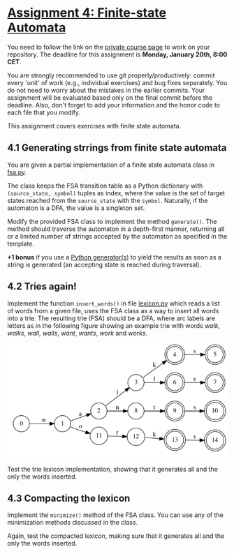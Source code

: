 # [Assignment 4: Finite-state Automata](https://dsacl3-2019.github.io/a4/)

You need to follow the link on the
[private course page](https://github.com/dsacl3-2019/dsacl3)
to work on your repository.
The deadline for this assignment is **Monday, January 20th,
8:00 CET**. 

You are strongly recommended to use git properly/productively: commit
every 'unit' of work (e.g., individual exercises) and bug fixes
separately. You do not need to worry about the mistakes in the earlier
commits. Your assignment will be evaluated based only on the final
commit before the deadline. Also, don't forget to add your information
and the honor code to each file that you modify.

This assignment covers exercises with finite state automata.

## 4.1 Generating strrings from finite state automata 

You are given a partial implementation of a finite state automata
class in [fsa.py](fsa.py).

The class keeps the FSA transition table
as a Python dictionary with `(source_state, symbol)` tuples as index,
where the value is the set of target states 
reached from the `source_state` with the `symbol`.
Naturally, if the automaton is a DFA, the value is a singleton set.

Modify the provided FSA class to implement the method `generate()`.
The method should traverse the automaton in a depth-first manner,
returning all or a limited number of strings accepted
by the automaton as specified in the template.

**+1 bonus** if you use a
[Python generator(s)](https://docs.python.org/3/howto/functional.html#generators)
to yield the results as soon as a string is generated
(an accepting state is reached during traversal).

## 4.2 Tries again!

Implement the function `insert_words()`
in file [lexicon.py](lexicon.py)
which reads a list of words from a given file,
uses the FSA class as a way to insert all words into a trie.
The resulting trie (FSA) should be a DFA,
where arc labels are letters as in the following figure
showing an example trie with words
_walk_, _walks_, _wall_, _walls_, _want_, _wants_, _work_ and _works_.

![](example-trie.png)

Test the trie lexicon implementation,
showing that it generates all and the only the words inserted.

## 4.3 Compacting the lexicon

Implement the `minimize()` method of the FSA class.
You can use any of the minimization methods discussed in the class.

Again, test the compacted lexicon,
making sure that it generates all and the only the words inserted.
